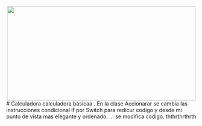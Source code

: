 <div id="hola" align="center">
<ima src="https://i.gifer.com/origin/60/60c05625ac6bce7f8254094ded58fa50.gif" width="500" height="250">
</div>

<div id="hola" align="center">
 
<img src="https://i.pinimg.com/originals/cf/51/ad/cf51ad748537f4ea6899ab44388ad110.gif" width="500" height="250">
  </div>
# Calculadora
calculadora básicaa .
En la clase  Accionarar  se cambia las instrucciones condicional if por Switch para redicur codigo y desde mi punto de vista mas elegante y ordenado.
...
se modifica codigo.
ththrthrthrth
